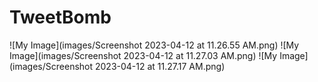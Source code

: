 # TweetBomb
![My Image](images/Screenshot 2023-04-12 at 11.26.55 AM.png)
![My Image](images/Screenshot 2023-04-12 at 11.27.03 AM.png)
![My Image](images/Screenshot 2023-04-12 at 11.27.17 AM.png)
